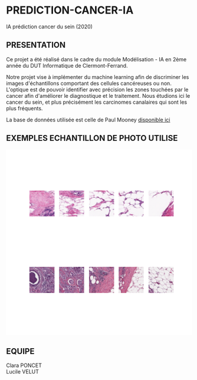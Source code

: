 # PREDICTION-CANCER-IA
IA prédiction cancer du sein   (2020)

## PRESENTATION

Ce projet a été réalisé dans le cadre du module Modélisation - IA en 2ème année du DUT Informatique de Clermont-Ferrand.

Notre projet vise à implémenter du machine learning afin de discriminer les images d'échantillons comportant des cellules cancéreuses ou non. 
L'optique est de pouvoir identifier avec précision les zones touchées par le cancer afin d'améliorer le diagnostique et le traitement.
Nous étudions ici le cancer du sein, et plus précisément les carcinomes canalaires qui sont les plus fréquents.

La base de données utilisée est celle de Paul Mooney [disponible ici](https://www.kaggle.com/paultimothymooney/breast-histopathology-images)

## EXEMPLES ECHANTILLON DE PHOTO UTILISE

![exemple échantillon](https://github.com/luvelut/PREDICTION-CANCER-IA/blob/main/Documentation/imagesExemple.png) 

## EQUIPE

Clara PONCET  
Lucile VELUT  


